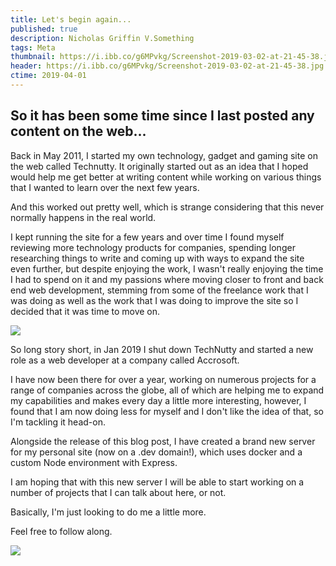 ```yaml
---
title: Let's begin again...
published: true
description: Nicholas Griffin V.Something
tags: Meta
thumbnail: https://i.ibb.co/g6MPvkg/Screenshot-2019-03-02-at-21-45-38.jpg
header: https://i.ibb.co/g6MPvkg/Screenshot-2019-03-02-at-21-45-38.jpg
ctime: 2019-04-01
---
```


## So it has been some time since I last posted any content on the web...

Back in May 2011, I started my own technology, gadget and gaming site on the web called Technutty. It originally started out as an idea that I hoped would help me get better at writing content while working on various things that I wanted to learn over the next few years.

And this worked out pretty well, which is strange considering that this never normally happens in the real world.

I kept running the site for a few years and over time I found myself reviewing more technology products for companies, spending longer researching things to write and coming up with ways to expand the site even further, but despite enjoying the work, I wasn't really enjoying the time I had to spend on it and my passions where moving closer to front and back end web development, stemming from some of the freelance work that I was doing as well as the work that I was doing to improve the site so I decided that it was time to move on.

![](https://media.giphy.com/media/k8php2iMXNUmA/giphy.gif)

So long story short, in Jan 2019 I shut down TechNutty and started a new role as a web developer at a company called Accrosoft.

I have now been there for over a year, working on numerous projects for a range of companies across the globe, all of which are helping me to expand my capabilities and makes every day a little more interesting, however, I found that I am now doing less for myself and I don't like the idea of that, so I'm tackling it head-on.

Alongside the release of this blog post, I have created a brand new server for my personal site (now on a .dev domain!), which uses docker and a custom Node environment with Express.

I am hoping that with this new server I will be able to start working on a number of projects that I can talk about here, or not.

Basically, I'm just looking to do me a little more.

Feel free to follow along.

![](https://media.giphy.com/media/oS8pRFxbD0d44/giphy.gif)